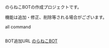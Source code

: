 のらねこBOTの作成プロジェクトです。

機能は追加・修正、削除等される場合がございます。


all command
```

```

BOT追加URL
[のらねこBOT](https://discord.com/oauth2/authorize?client_id=1186587022341705798)
